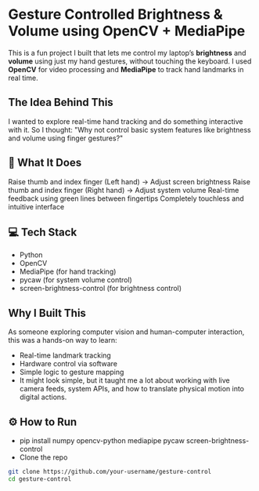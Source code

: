 # Gesture Controlled Brightness & Volume using OpenCV + MediaPipe

This is a fun project I built that lets me control my laptop’s **brightness** and **volume** using just my hand gestures, without touching the keyboard. I used **OpenCV** for video processing and **MediaPipe** to track hand landmarks in real time.

## The Idea Behind This
I wanted to explore real-time hand tracking and do something interactive with it. So I thought:
"Why not control basic system features like brightness and volume using finger gestures?"

## 🎯 What It Does
Raise thumb and index finger (Left hand) → Adjust screen brightness
Raise thumb and index finger (Right hand) → Adjust system volume
Real-time feedback using green lines between fingertips
Completely touchless and intuitive interface

## 💻 Tech Stack

- Python
- OpenCV
- MediaPipe (for hand tracking)
- pycaw (for system volume control)
- screen-brightness-control (for brightness control)

## Why I Built This
As someone exploring computer vision and human-computer interaction, this was a hands-on way to learn:
- Real-time landmark tracking
- Hardware control via software
- Simple logic to gesture mapping
- It might look simple, but it taught me a lot about working with live camera feeds, system APIs, and how to translate physical motion into digital actions.

## ⚙️ How to Run
- pip install numpy opencv-python mediapipe pycaw screen-brightness-control
- Clone the repo
```bash
git clone https://github.com/your-username/gesture-control
cd gesture-control

